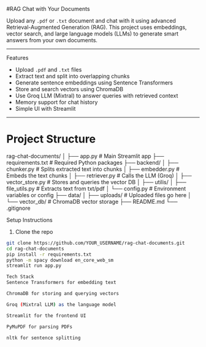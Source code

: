 #RAG Chat with Your Documents

Upload any `.pdf` or `.txt` document and chat with it using advanced Retrieval-Augmented Generation (RAG). This project uses embeddings, vector search, and large language models (LLMs) to generate smart answers from your own documents.

---

 Features

-  Upload `.pdf` and `.txt` files
-  Extract text and split into overlapping chunks
-  Generate sentence embeddings using Sentence Transformers
-  Store and search vectors using ChromaDB
-  Use Groq LLM (Mixtral) to answer queries with retrieved context
-  Memory support for chat history
-  Simple UI with Streamlit

---

# Project Structure

rag-chat-documents/
│
├── app.py # Main Streamlit app
├── requirements.txt # Required Python packages
├── backend/
│ ├── chunker.py # Splits extracted text into chunks
│ ├── embedder.py # Embeds the text chunks
│ ├── retriever.py # Calls the LLM (Groq)
│ ├── vector_store.py # Stores and queries the vector DB
│ 
├── utilis/
│ ├── file_utils.py # Extracts text from txt/pdf
│ └── config.py # Environment variables or config
├── data/
│ ├── uploads/ # Uploaded files go here
│ └── vector_db/ # ChromaDB vector storage
├── README.md
└── .gitignore

 Setup Instructions

 1. Clone the repo

```bash
git clone https://github.com/YOUR_USERNAME/rag-chat-documents.git
cd rag-chat-documents
pip install -r requirements.txt
python -m spacy download en_core_web_sm
streamlit run app.py

Tech Stack
Sentence Transformers for embedding text

ChromaDB for storing and querying vectors

Groq (Mixtral LLM) as the language model

Streamlit for the frontend UI

PyMuPDF for parsing PDFs

nltk for sentence splitting
